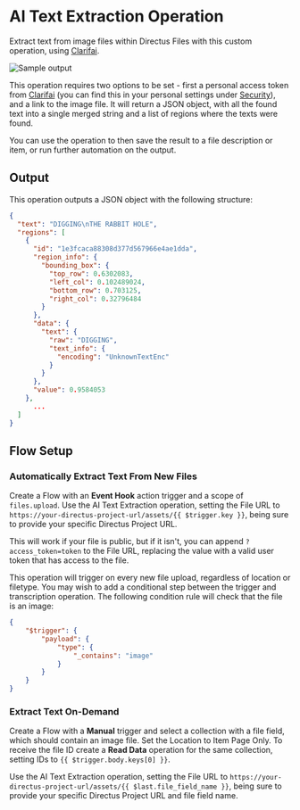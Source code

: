 # AI Text Extraction Operation

Extract text from image files within Directus Files with this custom operation, using [Clarifai](https://www.clarifai.com).

![Sample output](https://raw.githubusercontent.com/directus-labs/extensions/main/packages/ai-text-extraction-operation/docs/options.png)

This operation requires two options to be set - first a personal access token from [Clarifai](https://www.clarifai.com) (you can find this in your personal settings under [Security](https://clarifai.com/settings/security)), and a link to the image file. It will return a JSON object, with all the found text into a single merged string and a list of regions where the texts were found.

You can use the operation to then save the result to a file description or item, or run further automation on the output.

## Output

This operation outputs a JSON object with the following structure:

```json
{
  "text": "DIGGING\nTHE RABBIT HOLE",
  "regions": [
    {
      "id": "1e3fcaca88308d377d567966e4ae1dda",
      "region_info": {
        "bounding_box": {
          "top_row": 0.6302083,
          "left_col": 0.102489024,
          "bottom_row": 0.703125,
          "right_col": 0.32796484
        }
      },
      "data": {
        "text": {
          "raw": "DIGGING",
          "text_info": {
            "encoding": "UnknownTextEnc"
          }
        }
      },
      "value": 0.9584053
    },
      ...
  ]
}
```

## Flow Setup

### Automatically Extract Text From New Files

Create a Flow with an **Event Hook** action trigger and a scope of `files.upload`. Use the AI Text Extraction operation, setting the File URL to `https://your-directus-project-url/assets/{{ $trigger.key }}`, being sure to provide your specific Directus Project URL.

This will work if your file is public, but if it isn't, you can append `?access_token=token` to the File URL, replacing the value with a valid user token that has access to the file.

This operation will trigger on every new file upload, regardless of location or filetype. You may wish to add a conditional step between the trigger and transcription operation. The following condition rule will check that the file is an image:

```json
{
    "$trigger": {
        "payload": {
            "type": {
                "_contains": "image"
            }
        }
    }
}
```

### Extract Text On-Demand

Create a Flow with a **Manual** trigger and select a collection with a file field, which should contain an image file. Set the Location to Item Page Only. To receive the file ID create a **Read Data** operation for the same collection, setting IDs to `{{ $trigger.body.keys[0] }}`.

Use the AI Text Extraction operation, setting the File URL to `https://your-directus-project-url/assets/{{ $last.file_field_name }}`, being sure to provide your specific Directus Project URL and file field name.
